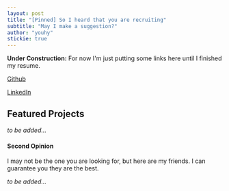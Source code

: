 ```yaml
---
layout: post
title: "[Pinned] So I heard that you are recruiting"
subtitle: "May I make a suggestion?"
author: "youhy"
stickie: true
---
```


**Under Construction:** For now I'm just putting some links here until I finished my resume.


[Github](https://github.com/AzulRadio)


[LinkedIn](https://www.linkedin.com/in/haoyuan-you-2a0341193/)


## Featured Projects
_to be added..._

#### Second Opinion
I may not be the one you are looking for, but here are my friends. I can guarantee you they are the best.

_to be added..._

